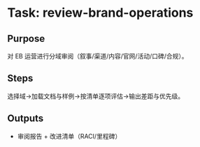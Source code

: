 # Task: review-brand-operations

## Purpose

对 EB 运营进行分域审阅（叙事/渠道/内容/官网/活动/口碑/合规）。

## Steps

选择域→加载文档与样例→按清单逐项评估→输出差距与优先级。

## Outputs

- 审阅报告 + 改进清单（RACI/里程碑）
